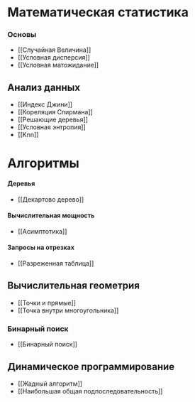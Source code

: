 # Математическая статистика
### Основы
- [[Случайная Величина]]
- [[Условная дисперсия]]
- [[Условная матожидание]]

## Анализ данных
- [[Индекс Джини]]
- [[Кореляция Спирмана]]
- [[Решающие деревья]]
- [[Условная энтропия]]
- [[Knn]]

# Алгоритмы

#### Деревья
- [[Декартово дерево]]
#### Вычислительная мощность
- [[Асимптотика]]
#### Запросы на отрезках
- [[Разреженная таблица]]
## Вычислительная геометрия

- [[Точки и прямые]]
- [[Точка внутри многоугольника]]

### Бинарный поиск
- [[Бинарный поиск]]

## Динамическое программирование

- [[Жадный алгоритм]]
- [[Наибольшая общая подпоследовательность]]




